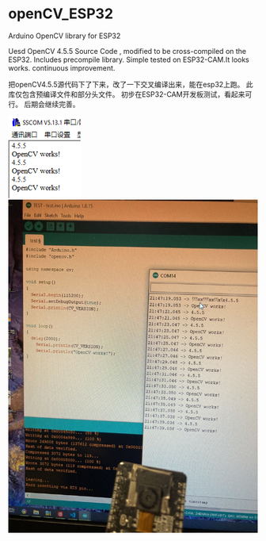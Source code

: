 # openCV_ESP32
 Arduino OpenCV library for ESP32
 
Uesd OpenCV 4.5.5 Source Code , modified to be cross-compiled on the ESP32.
Includes precompile library.
Simple tested on ESP32-CAM.It looks works.
continuous improvement.

把openCV4.5.5源代码下了下来，改了一下交叉编译出来，能在esp32上跑。
此库仅包含预编译文件和部分头文件。
初步在ESP32-CAM开发板测试，看起来可行。
后期会继续完善。

![xm1](pic/serial_data.png)
![xm1](pic/serial_data2.jpg)
